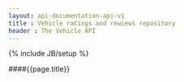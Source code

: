 ```yaml
---
layout: api-documentation-api-v1
title : Vehicle ratings and rewiews repository
header : The Vehicle API
---
```

{% include JB/setup %}

####{{page.title}}

 
